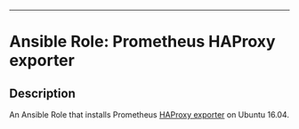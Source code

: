 ---
# Ansible Role: Prometheus HAProxy exporter

## Description

An Ansible Role that installs Prometheus [HAProxy exporter](https://github.com/prometheus/haproxy_exporter) on Ubuntu 16.04.
